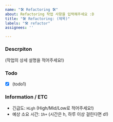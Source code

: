 ```yaml
---
name: "🛠️ Refactoring 🛠️"
about: Refactoring 작업 사항을 입력해주세요 :D
title: "🛠️ Refactoring: (제목)"
labels: "🛠️ refactor"
assignees: ''

---
```


### Descrpiton
(작업의 상세 설명을 적어주세요!)

### Todo
- [x] (todo1)

### Information / ETC
- 긴급도: `High` (High/Mid/Low로 적어주세요!)
- 예상 소요 시간: `1h+` (시간은 h, 하루 이상 걸린다면 d!)
